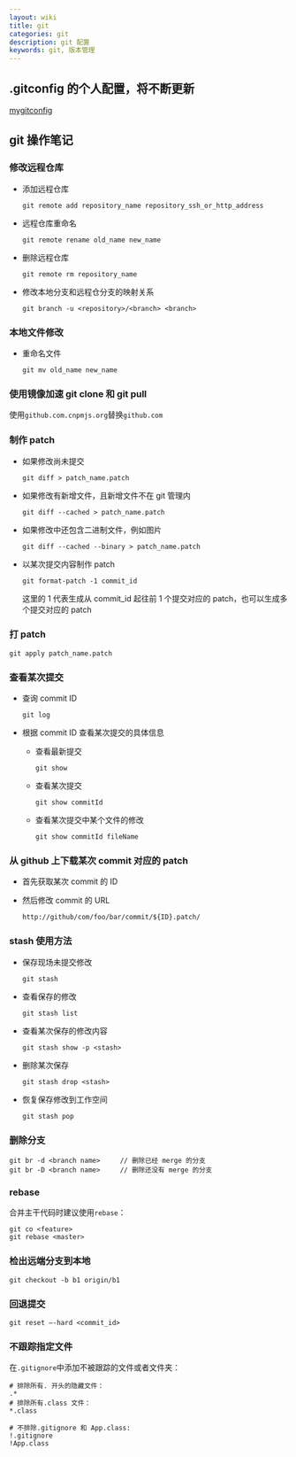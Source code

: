 ```yaml
---
layout: wiki
title: git
categories: git
description: git 配置
keywords: git, 版本管理
---
```


## .gitconfig 的个人配置，将不断更新

[mygitconfig](../mygitconfig)

## git 操作笔记

### 修改远程仓库

- 添加远程仓库

  `git remote add repository_name repository_ssh_or_http_address`

- 远程仓库重命名

  `git remote rename old_name new_name`

- 删除远程仓库

  `git remote rm repository_name`

- 修改本地分支和远程仓分支的映射关系

  `git branch -u <repository>/<branch> <branch>`

### 本地文件修改

- 重命名文件

  `git mv old_name new_name`

### 使用镜像加速 git clone 和 git pull

使用`github.com.cnpmjs.org`替换`github.com`

### 制作 patch

- 如果修改尚未提交

  ```shell
  git diff > patch_name.patch
  ```

- 如果修改有新增文件，且新增文件不在 git 管理内

  ```shell
  git diff --cached > patch_name.patch
  ```

- 如果修改中还包含二进制文件，例如图片

  ```shell
  git diff --cached --binary > patch_name.patch
  ```

- 以某次提交内容制作 patch

  ```shell
  git format-patch -1 commit_id
  ```

  这里的 1 代表生成从 commit_id 起往前 1 个提交对应的 patch，也可以生成多个提交对应的 patch

### 打 patch

  ```shell
  git apply patch_name.patch
  ```

### 查看某次提交

- 查询 commit ID

  ```shell
  git log
  ```

- 根据 commit ID 查看某次提交的具体信息

  - 查看最新提交

    ```shell
    git show
    ```

  - 查看某次提交

    ```shell
    git show commitId
    ```

  - 查看某次提交中某个文件的修改

    ```shell
    git show commitId fileName
    ```

### 从 github 上下载某次 commit 对应的 patch

- 首先获取某次 commit 的 ID
- 然后修改 commit 的 URL

  ```
  http://github/com/foo/bar/commit/${ID}.patch/
  ```

### stash 使用方法

- 保存现场未提交修改

  `git stash`

- 查看保存的修改

  `git stash list`

- 查看某次保存的修改内容

  `git stash show -p <stash>`

- 删除某次保存

  `git stash drop <stash>`

- 恢复保存修改到工作空间

  `git stash pop`

### 删除分支

```
git br -d <branch name>     // 删除已经 merge 的分支
git br -D <branch name>     // 删除还没有 merge 的分支
```

### rebase

合并主干代码时建议使用`rebase`：

```shell
git co <feature>
git rebase <master>
```

### 检出远端分支到本地

```shell
git checkout -b b1 origin/b1
```

### 回退提交

```shell
git reset –-hard <commit_id>
```

### 不跟踪指定文件

在`.gitignore`中添加不被跟踪的文件或者文件夹：

```
# 排除所有. 开头的隐藏文件：
.*
# 排除所有.class 文件：
*.class

# 不排除.gitignore 和 App.class:
!.gitignore
!App.class
```
